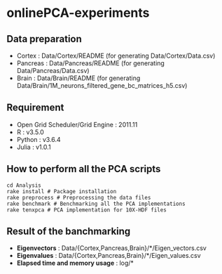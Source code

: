 # onlinePCA-experiments

## Data preparation
- Cortex : Data/Cortex/README (for generating Data/Cortex/Data.csv)
- Pancreas : Data/Pancreas/README (for generating Data/Pancreas/Data.csv)
- Brain : Data/Brain/README (for generating Data/Brain/1M_neurons_filtered_gene_bc_matrices_h5.csv)

## Requirement
- Open Grid Scheduler/Grid Engine : 2011.11
- R : v3.5.0
- Python : v3.6.4
- Julia : v1.0.1

## How to perform all the PCA scripts
```{bash}
cd Analysis
rake install # Package installation
rake preprocess # Preprocessing the data files
rake benchmark # Benchmarking all the PCA implementations
rake tenxpca # PCA implementation for 10X-HDF files
```

## Result of the banchmarking
- **Eigenvectors** : Data/{Cortex,Pancreas,Brain}/*/Eigen_vectors.csv
- **Eigenvalues** : Data/{Cortex,Pancreas,Brain}/*/Eigen_values.csv
- **Elapsed time and memory usage** : log/*
